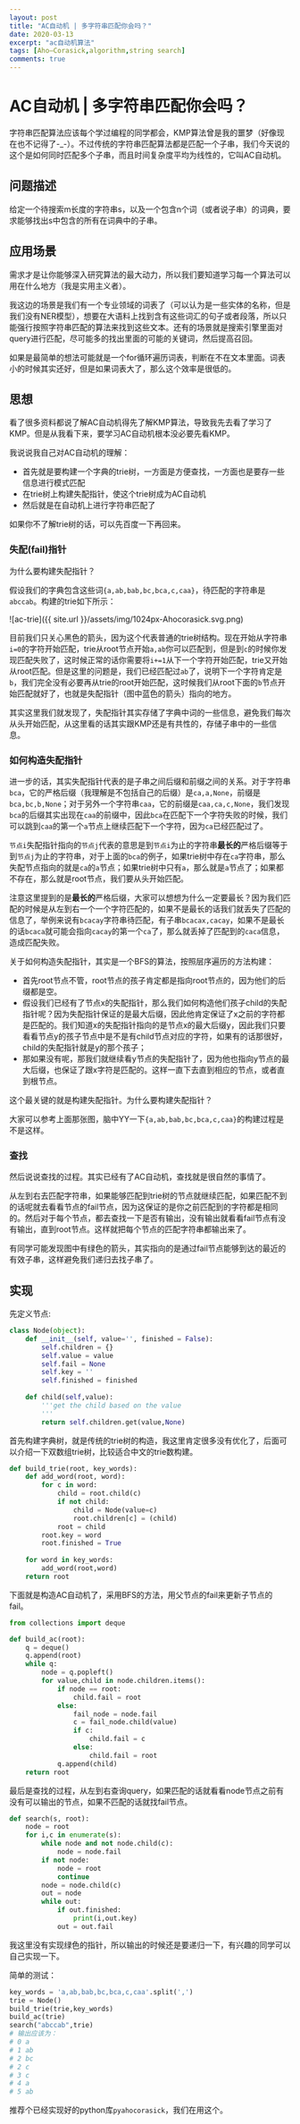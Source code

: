 ```yaml
---
layout: post
title: "AC自动机 | 多字符串匹配你会吗？"
date: 2020-03-13
excerpt: "ac自动机算法"
tags: [Aho–Corasick,algorithm,string search]
comments: true
---
```


# AC自动机 | 多字符串匹配你会吗？

字符串匹配算法应该每个学过编程的同学都会，KMP算法曾是我的噩梦（好像现在也不记得了-_-）。不过传统的字符串匹配算法都是匹配一个子串，我们今天说的这个是如何同时匹配多个子串，而且时间复杂度平均为线性的，它叫AC自动机。

## 问题描述

给定一个待搜索m长度的字符串s，以及一个包含n个词（或者说子串）的词典，要求能够找出s中包含的所有在词典中的子串。

## 应用场景

需求才是让你能够深入研究算法的最大动力，所以我们要知道学习每一个算法可以用在什么地方（我是实用主义者）。

我这边的场景是我们有一个专业领域的词表了（可以认为是一些实体的名称，但是我们没有NER模型），想要在大语料上找到含有这些词汇的句子或者段落，所以只能强行按照字符串匹配的算法来找到这些文本。还有的场景就是搜索引擎里面对query进行匹配，尽可能多的找出里面的可能的关键词，然后提高召回。

如果是最简单的想法可能就是一个for循环遍历词表，判断在不在文本里面。词表小的时候其实还好，但是如果词表大了，那么这个效率是很低的。

## 思想

看了很多资料都说了解AC自动机得先了解KMP算法，导致我先去看了学习了KMP。但是从我看下来，要学习AC自动机根本没必要先看KMP。

我说说我自己对AC自动机的理解：

- 首先就是要构建一个字典的trie树，一方面是方便查找，一方面也是要存一些信息进行模式匹配
- 在trie树上构建失配指针，使这个trie树成为AC自动机
- 然后就是在自动机上进行字符串匹配了

如果你不了解trie树的话，可以先百度一下再回来。

### 失配(fail)指针

为什么要构建失配指针？

假设我们的字典包含这些词`{a,ab,bab,bc,bca,c,caa}`，待匹配的字符串是`abccab`。构建的trie如下所示：

![ac-trie]({{ site.url }}/assets/img/1024px-Ahocorasick.svg.png)

目前我们只关心黑色的箭头，因为这个代表普通的trie树结构。现在开始从字符串`i=0`的字符开始匹配，trie从root节点开始`a,ab`你可以匹配到，但是到`c`的时候你发现匹配失败了，这时候正常的话你需要将`i+=1`从下一个字符开始匹配，trie又开始从root匹配。但是这里的问题是，我们已经匹配过`ab`了，说明下一个字符肯定是`b`，我们完全没有必要再从trie的root开始匹配，这时候我们从root下面的`b`节点开始匹配就好了，也就是失配指针（图中蓝色的箭头）指向的地方。

其实这里我们就发现了，失配指针其实存储了字典中词的一些信息，避免我们每次从头开始匹配，从这里看的话其实跟KMP还是有共性的，存储子串中的一些信息。

### 如何构造失配指针

进一步的话，其实失配指针代表的是子串之间后缀和前缀之间的关系。对于字符串`bca`，它的严格后缀（我理解是不包括自己的后缀）是`ca,a,None`，前缀是`bca,bc,b,None`；对于另外一个字符串`caa`，它的前缀是`caa,ca,c,None`，我们发现`bca`的后缀其实出现在`caa`的前缀中，因此`bca`在匹配下一个字符失败的时候，我们可以跳到`caa`的第一个`a`节点上继续匹配下一个字符，因为`ca`已经匹配过了。

`节点i`失配指针指向的`节点j`代表的意思是到`节点i`为止的字符串**最长的**严格后缀等于到`节点j`为止的字符串，对于上面的`bca`的例子，如果trie树中存在`ca`字符串，那么失配节点指向的就是`ca`的`a`节点；如果trie树中只有`a`，那么就是`a`节点了；如果都不存在，那么就是root节点，我们要从头开始匹配。

注意这里提到的是**最长的**严格后缀，大家可以想想为什么一定要最长？因为我们匹配的时候是从左到右一个一个字符匹配的，如果不是最长的话我们就丢失了匹配的信息了，举例来说有`bcacay`字符串待匹配，有子串`bcacax,cacay`，如果不是最长的话`bcaca`就可能会指向`cacay`的第一个`ca`了，那么就丢掉了匹配到的`caca`信息，造成匹配失败。

关于如何构造失配指针，其实是一个BFS的算法，按照层序遍历的方法构建：

- 首先root节点不管，root节点的孩子肯定都是指向root节点的，因为他们的后缀都是空。
- 假设我们已经有了节点x的失配指针，那么我们如何构造他们孩子child的失配指针呢？因为失配指针保证的是最大后缀，因此他肯定保证了x之前的字符都是匹配的。我们知道x的失配指针指向的是节点x的最大后缀y，因此我们只要看看节点y的孩子节点中是不是有child节点对应的字符，如果有的话那很好，child的失配指针就是y的那个孩子；
- 那如果没有呢，那我们就继续看y节点的失配指针了，因为他也指向y节点的最大后缀，也保证了跟x字符是匹配的。这样一直下去直到相应的节点，或者直到根节点。

这个最关键的就是构建失配指针。为什么要构建失配指针？

大家可以参考上面那张图，脑中YY一下`{a,ab,bab,bc,bca,c,caa}`的构建过程是不是这样。

### 查找

然后说说查找的过程。其实已经有了AC自动机，查找就是很自然的事情了。

从左到右去匹配字符串，如果能够匹配到trie树的节点就继续匹配，如果匹配不到的话呢就去看看节点的fail节点，因为这保证的是你之前匹配到的字符都是相同的。然后对于每个节点，都去查找一下是否有输出，没有输出就看看fail节点有没有输出，直到root节点。这样就把每个节点的匹配字符串都输出来了。

有同学可能发现图中有绿色的箭头，其实指向的是通过fail节点能够到达的最近的有效子串，这样避免我们递归去找子串了。

## 实现

先定义节点:

```python
class Node(object):
    def __init__(self, value='', finished = False):
        self.children = {}
        self.value = value
        self.fail = None
        self.key = ''
        self.finished = finished
        
    def child(self,value):
        '''get the child based on the value
        '''
        return self.children.get(value,None)
```

首先构建字典树，就是传统的trie树的构造，我这里肯定很多没有优化了，后面可以介绍一下双数组trie树，比较适合中文的trie数构建。

```python
def build_trie(root, key_words):
    def add_word(root, word):
        for c in word:
            child = root.child(c)
            if not child:
                child = Node(value=c)
                root.children[c] = (child)
            root = child
        root.key = word
        root.finished = True
            
    for word in key_words:
        add_word(root,word)
    return root
```

下面就是构造AC自动机了，采用BFS的方法，用父节点的fail来更新子节点的fail。

```python
from collections import deque

def build_ac(root):
    q = deque()
    q.append(root)
    while q:
        node = q.popleft()
        for value,child in node.children.items():
            if node == root:
                child.fail = root
            else:
                fail_node = node.fail
                c = fail_node.child(value)
                if c:
                    child.fail = c
                else:
                    child.fail = root
            q.append(child)
    return root
```

最后是查找的过程，从左到右查询query，如果匹配的话就看看node节点之前有没有可以输出的节点，如果不匹配的话就找fail节点。

```python
def search(s, root):
    node = root
    for i,c in enumerate(s):
        while node and not node.child(c):
            node = node.fail
        if not node:
            node = root
            continue
        node = node.child(c)
        out = node
        while out:
            if out.finished:
                print(i,out.key)
            out = out.fail
```

我这里没有实现绿色的指针，所以输出的时候还是要递归一下，有兴趣的同学可以自己实现一下。

简单的测试：

```python
key_words = 'a,ab,bab,bc,bca,c,caa'.split(',')
trie = Node()
build_trie(trie,key_words)
build_ac(trie)
search("abccab",trie)
# 输出应该为：
# 0 a
# 1 ab
# 2 bc
# 2 c
# 3 c
# 4 a
# 5 ab
```

推荐个已经实现好的python库`pyahocorasick`，我们在用这个。
